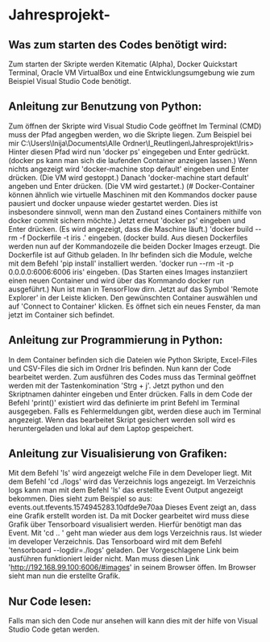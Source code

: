 # Jahresprojekt-
## Was zum starten des Codes benötigt wird:
Zum starten der Skripte werden Kitematic (Alpha), Docker Quickstart Terminal, Oracle VM VirtualBox und eine Entwicklungsumgebung wie zum Beispiel Visual Studio Code benötigt.
## Anleitung zur Benutzung von Python:
Zum öffnen der Skripte wird Visual Studio Code geöffnet
Im Terminal (CMD) muss der Pfad angegben werden, wo die Skripte liegen. Zum Beispiel bei mir C:\Users\Inija\Documents\Alle Ordner\I_Reutlingen\Jahresprojekt\Iris>
Hinter diesen Pfad wird nun 'docker ps' eingegeben und Enter gedrückt.
(docker ps kann man sich die laufenden Container anzeigen lassen.)
Wenn nichts angezeigt wird 'docker-machine stop default' eingeben und Enter drücken.
(Die VM wird gestoppt.)
Danach 'docker-machine start default' angeben und Enter drücken. 
(Die VM wird gestartet.)
(# Docker-Container können ähnlich wie virtuelle Maschinen mit den Kommandos docker pause pausiert und docker unpause wieder gestartet werden. Dies ist insbesondere sinnvoll, wenn man den Zustand eines Containers mithilfe von docker commit sichern möchte.)
Jetzt erneut 'docker ps' eingeben und Enter drücken.
(Es wird angezeigt, dass die Maschine läuft.)
'docker build --rm -f Dockerfile -t iris .' eingeben.
(docker build. Aus diesen Dockerfiles werden nun auf der Kommandozeile die beiden Docker Images erzeugt. Die Dockerfile ist auf Github geladen. In Ihr befinden sich die Module, welche mit dem Befehl 'pip install' installiert werden. 
'docker run --rm -it -p 0.0.0.0:6006:6006 iris' eingeben.
(Das Starten eines Images instanziiert einen neuen Container und wird über das Kommando docker run ausgeführt.)
Nun ist man in TensorFlow dirn. Jetzt auf das Symbol 'Remote Explorer' in der Leiste klicken.
Den gewünschten Container auswählen und auf 'Connect to Container' klicken.
Es öffnet sich ein neues Fenster, da man jetzt im Container sich befindet.
## Anleitung zur Programmierung in Python: 
In dem Container befinden sich die Dateien wie Python Skripte, Excel-Files und CSV-Files die sich im Ordner Iris befinden.
Nun kann der Code bearbeitet werden. 
Zum ausführen des Codes muss das Terminal geöffnet werden mit der Tastenkomination 'Strg + j'.
Jetzt python und den Skriptnamen dahinter eingeben und Enter drücken.
Falls in dem Code der Befehl 'print()' existiert wird das definierte im print Befehl im Terminal ausgegeben. 
Falls es Fehlermeldungen gibt, werden diese auch im Terminal angezeigt.
Wenn das bearbeitet Skript gesichert werden soll wird es heruntergeladen und lokal auf dem Laptop gespeichert.
## Anleitung zur Visualisierung von Grafiken:
Mit dem Befehl 'ls' wird angezeigt welche File in dem Developer liegt. 
Mit dem Befehl 'cd ./logs' wird das Verzeichnis logs angezeigt. 
Im Verzeichnis logs kann man mit dem Befehl 'ls' das erstellte Event Output angezeigt bekommen. Dies sieht zum Beispiel so aus: events.out.tfevents.1574945283.10dfde9e70aa
Dieses Event zeigt an, dass eine Grafik erstellt worden ist. 
Da mit Docker gearbeitet wird muss diese Grafik über Tensorboard visualisiert werden. Hierfür benötigt man das Event.
Mit 'cd .. ' geht man wieder aus dem logs Verzeichnis raus. Ist wieder im developer Verzeichnis. 
Das Tensorboard wird mit dem Befehl 'tensorboard --logdir=./logs' geladen. Der Vorgeschlagene Link beim ausführen funktioniert leider nicht. Man muss diesen Link 'http://192.168.99.100:6006/#images' in seinem Browser öffen. 
Im Browser sieht man nun die erstellte Grafik. 
## Nur Code lesen:
Falls man sich den Code nur ansehen will kann dies mit der hilfe von Visual Studio Code getan werden. 
